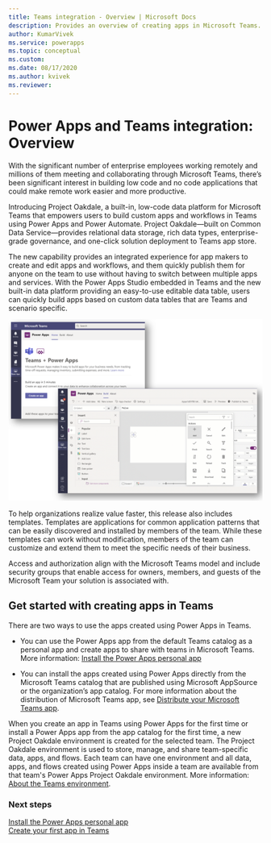 ```yaml
---
title: Teams integration - Overview | Microsoft Docs
description: Provides an overview of creating apps in Microsoft Teams.
author: KumarVivek
ms.service: powerapps
ms.topic: conceptual
ms.custom: 
ms.date: 08/17/2020
ms.author: kvivek
ms.reviewer: 
---
```

# Power Apps and Teams integration: Overview

With the significant number of enterprise employees working remotely and millions of them meeting and collaborating through Microsoft Teams, there’s been significant interest in building low code and no code applications that could make remote work easier and more productive.

Introducing Project Oakdale, a built-in, low-code data platform for Microsoft Teams that empowers users to build custom apps and workflows in Teams using Power Apps and Power Automate. Project Oakdale&mdash;built on Common Data Service&mdash;provides relational data storage, rich data types, enterprise-grade governance, and one-click solution deployment to Teams app store.  

The new capability provides an integrated experience for app makers to create and edit apps and workflows, and them quickly publish them for anyone on the team to use without having to switch between multiple apps and services. With the Power Apps Studio embedded in Teams and the new built-in data platform providing an easy-to-use editable data table, users can quickly build apps based on custom data tables that are Teams and scenario specific.

![App creation experience in Microsoft Teams](media/overview.png "App creation experience in Microsoft Teams including the embedded Power Apps Studio experience")

To help organizations realize value faster, this release also includes templates. Templates are applications for common application patterns that can be easily discovered and installed by members of the team. While these templates can work without modification, members of the team can customize and extend them to meet the specific needs of their business.

Access and authorization align with the Microsoft Teams model and include security groups that enable access for owners, members, and guests of the Microsoft Team your solution is associated with.  

## Get started with creating apps in Teams

There are two ways to use the apps created using Power Apps in Teams. 
- You can use the Power Apps app from the default Teams catalog as a personal app and create apps to share with teams in Microsoft Teams. More information: [Install the Power Apps personal app](install-personal-app.md) 
 
- You can install the apps created using Power Apps directly from the Microsoft Teams catalog that are published using Microsoft AppSource or the organization’s app catalog. For more information about the distribution of Microsoft Teams app, see [Distribute your Microsoft Teams app](https://docs.microsoft.com/microsoftteams/platform/concepts/deploy-and-publish/overview).

When you create an app in Teams using Power Apps for the first time or install a Power Apps app from the app catalog for the first time, a new Project Oakdale environment is created for the selected team. The Project Oakdale environment is used to store, manage, and share team-specific data, apps, and flows. Each team can have one environment and all data, apps, and flows created using Power Apps inside a team are available from that team's Power Apps Project Oakdale environment. More information: [About the Teams environment](/power-platform/admin/about-teams-environment).

### Next steps

[Install the Power Apps personal app](install-personal-app.md)<br/>
[Create your first app in Teams](create-first-app.md)
